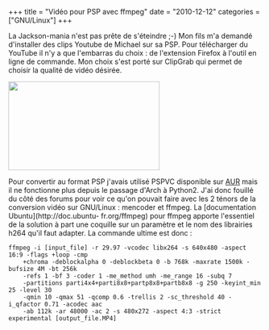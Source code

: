 +++
title = "Vidéo pour PSP avec ffmpeg"
date = "2010-12-12"
categories = ["GNU/Linux"]
+++


La Jackson-mania n'est pas prête de s'éteindre ;-) Mon fils m'a demandé
d'installer des clips Youtube de Michael sur sa PSP. Pour télécharger du
YouTube il n'y a que l'embarras du choix : de l'extension Firefox à l'outil en
ligne de commande. Mon choix s'est porté sur ClipGrab qui permet de choisir la
qualité de vidéo désirée.

 [<img class="alignnone size-medium wp-image-288" title="clipgrab"
src="images/03x/clipgrab-300x176.png" alt="" width="300" height="176" />
](/images/03x/clipgrab.png)

Pour convertir au format PSP j'avais utilisé PSPVC disponible sur
[AUR](http://aur.archlinux.org/index.php?setlang=fr) mais il ne fonctionne plus
depuis le passage d'Arch à Python2. J'ai donc fouillé du côté des forums
pour voir ce qu'on pouvait faire avec les 2 ténors de la conversion vidéo sur
GNU/Linux : mencoder et ffmpeg. La [documentation Ubuntu](http://doc.ubuntu-
fr.org/ffmpeg) pour ffmpeg apporte l'essentiel de la solution à part une
coquille sur un paramètre et le nom des librairies h264 qu'il faut adapter. La
commande ultime est donc :

    ffmpeg -i [input_file] -r 29.97 -vcodec libx264 -s 640x480 -aspect 16:9 -flags +loop -cmp 
        +chroma -deblockalpha 0 -deblockbeta 0 -b 768k -maxrate 1500k -bufsize 4M -bt 256k 
        -refs 1 -bf 3 -coder 1 -me_method umh -me_range 16 -subq 7
        -partitions parti4x4+parti8x8+partp8x8+partb8x8 -g 250 -keyint_min 25 -level 30
        -qmin 10 -qmax 51 -qcomp 0.6 -trellis 2 -sc_threshold 40 -i_qfactor 0.71 -acodec aac
        -ab 112k -ar 48000 -ac 2 -s 480x272 -aspect 4:3 -strict experimental [output_file.MP4]

